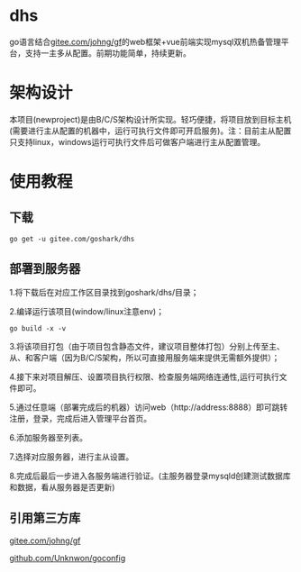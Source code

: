 # dhs
go语言结合[gitee.com/johng/gf](http://gitee.com/johng/gf)的web框架+vue前端实现mysql双机热备管理平台，支持一主多从配置。前期功能简单，持续更新。

# 架构设计

本项目(newproject)是由B/C/S架构设计所实现。轻巧便捷，将项目放到目标主机(需要进行主从配置的机器中，运行可执行文件即可开启服务)。注：目前主从配置只支持linux，windows运行可执行文件后可做客户端进行主从配置管理。

# 使用教程

## 下载 ##


 ```
go get -u gitee.com/goshark/dhs

 ```
## 部署到服务器 ##
1.将下载后在对应工作区目录找到goshark/dhs/目录；


2.编译运行该项目(window/linux注意env)；

```
go build -x -v

```

3.将该项目打包（由于项目包含静态文件，建议项目整体打包）分别上传至主、从、和客户端（因为B/C/S架构，所以可直接用服务端来提供无需额外提供）；

4.接下来对项目解压、设置项目执行权限、检查服务端网络连通性,运行可执行文件即可。


5.通过任意端（部署完成后的机器）访问web（http://address:8888）即可跳转注册，登录，完成后进入管理平台首页。

6.添加服务器至列表。

7.选择对应服务器，进行主从设置。

8.完成后最后一步进入各服务端进行验证。(主服务器登录mysqld创建测试数据库和数据，看从服务器是否更新)

## 引用第三方库 ##
[gitee.com/johng/gf](http://gitee.com/johng/gf)

[github.com/Unknwon/goconfig](http://"github.com/Unknwon/goconfig")




